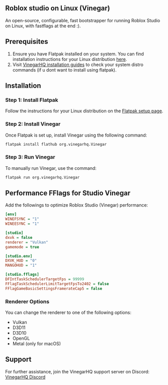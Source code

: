 ## Roblox studio on Linux (Vinegar)

An open-source, configurable, fast bootstrapper for running Roblox Studio on Linux, with fastflags at the end :).

## Prerequisites
1. Ensure you have Flatpak installed on your system. You can find installation instructions for your Linux distribution [here](https://flatpak.org/setup/).
2. Visit [VinegarHQ installation guides](https://vinegarhq.org/Installation/guides/package.html) to check your system distro commands (if u dont want to install using flatpak).

## Installation

### Step 1: Install Flatpak
Follow the instructions for your Linux distribution on the [Flatpak setup page](https://flatpak.org/setup/).

### Step 2: Install Vinegar
Once Flatpak is set up, install Vinegar using the following command:
```sh
flatpak install flathub org.vinegarhq.Vinegar
```

### Step 3: Run Vinegar
To manually run Vinegar, use the command:
```sh
flatpak run org.vinegarhq.Vinegar
```

## Performance FFlags for Studio Vinegar

Add the followings to optimize Roblox Studio (Vinegar) performance:

```ini
[env]
WINEFSYNC = "1"
WINEESYNC = "1"

[studio]
dxvk = false
renderer = "Vulkan"
gamemode = true

[studio.env]
DXVK_HUD = "0"
MANGOHUD = "1"

[studio.fflags]
DFIntTaskSchedulerTargetFps = 99999  
FFlagTaskSchedulerLimitTargetFpsTo2402 = false   
FFlagGameBasicSettingsFramerateCap5 = false  
```

### Renderer Options
You can change the renderer to one of the following options:
- Vulkan
- D3D11
- D3D10
- OpenGL
- Metal (only for macOS)

## Support
For further assistance, join the VinegarHQ support server on Discord: [VinegarHQ Discord](https://discord.com/invite/dzdzZ6Pps2)
